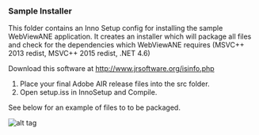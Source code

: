 ### Sample Installer

This folder contains an Inno Setup config for installing the sample WebViewANE application.
It creates an installer which will package all files and check for the dependencies which WebViewANE requires (MSVC++ 2013 redist, MSVC++ 2015 redist, .NET 4.6)   

Download this software at http://www.jrsoftware.org/isinfo.php  

1) Place your final Adobe AIR release files into the src folder.  
2) Open setup.iss in InnoSetup and Compile.  

See below for an example of files to to be packaged.  


![alt tag](https://raw.githubusercontent.com/tuarua/WebViewANE/master/screenshots/file_list.png)
